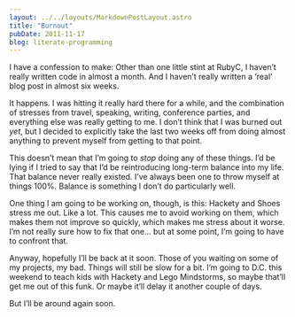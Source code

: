 ```yaml
---
layout: ../../layouts/MarkdownPostLayout.astro
title: "Burnout"
pubDate: 2011-11-17
blog: literate-programming
---
```



I have a confession to make: Other than one little stint at RubyC, I haven’t really written code in almost a month. And I haven’t really written a ‘real’ blog post in almost six weeks.

It happens. I was hitting it really hard there for a while, and the combination of stresses from travel, speaking, writing, conference parties, and everything else was really getting to me. I don’t think that I was burned out *yet*, but I decided to explicitly take the last two weeks off from doing almost anything to prevent myself from getting to that point.

This doesn’t mean that I’m going to *stop* doing any of these things. I’d be lying if I tried to say that I’d be reintroducing long-term balance into my life. That balance never really existed. I’ve always been one to throw myself at things 100%. Balance is something I don’t do particularly well.

One thing I am going to be working on, though, is this: Hackety and Shoes stress me out. Like a lot. This causes me to avoid working on them, which makes them not improve so quickly, which makes me stress about it worse. I’m not really sure how to fix that one… but at some point, I’m going to have to confront that.

Anyway, hopefully I’ll be back at it soon. Those of you waiting on some of my projects, my bad. Things will still be slow for a bit. I’m going to D.C. this weekend to teach kids with Hackety and Lego Mindstorms, so maybe that’ll get me out of this funk. Or maybe it’ll delay it another couple of days.

But I’ll be around again soon.
